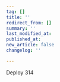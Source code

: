 ```yaml
---
tag: []
title: ''
redirect_from: []
summary: ''
last_modified_at: 
published_at: 
new_article: false
changelog: ''

---
```

Deploy 314